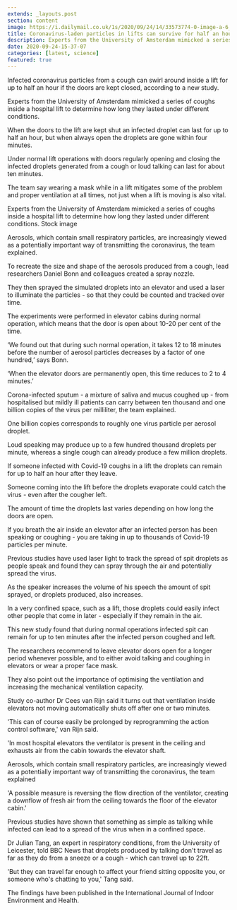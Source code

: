 ```yaml
---
extends: _layouts.post
section: content
image: https://i.dailymail.co.uk/1s/2020/09/24/14/33573774-0-image-a-6_1600953470738.jpg 
title: Coronavirus-laden particles in lifts can survive for half an hour 
description: Experts from the University of Amsterdam mimicked a series of coughs inside a hospital lift to determine how long they lasted under different conditions. 
date: 2020-09-24-15-37-07 
categories: [latest, science] 
featured: true 
--- 
```

Infected coronavirus particles from a cough can swirl around inside a lift for up to half an hour if the doors are kept closed, according to a new study.

Experts from the University of Amsterdam mimicked a series of coughs inside a hospital lift to determine how long they lasted under different conditions.

When the doors to the lift are kept shut an infected droplet can last for up to half an hour, but when always open the droplets are gone within four minutes.

Under normal lift operations with doors regularly opening and closing the infected droplets generated from a cough or loud talking can last for about ten minutes. 

The team say wearing a mask while in a lift mitigates some of the problem and proper ventilation at all times, not just when a lift is moving is also vital. 

Experts from the University of Amsterdam mimicked a series of coughs inside a hospital lift to determine how long they lasted under different conditions. Stock image

Aerosols, which contain small respiratory particles, are increasingly viewed as a potentially important way of transmitting the coronavirus, the team explained. 

To recreate the size and shape of the aerosols produced from a cough, lead researchers Daniel Bonn and colleagues created a spray nozzle.

They then sprayed the simulated droplets into an elevator and used a laser to illuminate the particles - so that they could be counted and tracked over time. 

The experiments were performed in elevator cabins during normal operation, which means that the door is open about 10-20 per cent of the time. 

‘We found out that during such normal operation, it takes 12 to 18 minutes before the number of aerosol particles decreases by a factor of one hundred,’ says Bonn. 

‘When the elevator doors are permanently open, this time reduces to 2 to 4 minutes.’

Corona-infected sputum - a mixture of saliva and mucus coughed up - from hospitalised but mildly ill patients can carry between ten thousand and one billion copies of the virus per milliliter, the team explained. 

One billion copies corresponds to roughly one virus particle per aerosol droplet. 

Loud speaking may produce up to a few hundred thousand droplets per minute, whereas a single cough can already produce a few million droplets. 

If someone infected with Covid-19 coughs in a lift the droplets can remain for up to half an hour after they leave.

Someone coming into the lift before the droplets evaporate could catch the virus - even after the cougher left.

The amount of time the droplets last varies depending on how long the doors are open.

If you breath the air inside an elevator after an infected person has been speaking or coughing - you are taking in up to thousands of Covid-19 particles per minute. 

Previous studies have used laser light to track the spread of spit droplets as people speak and found they can spray through the air and potentially spread the virus.

As the speaker increases the volume of his speech the amount of spit sprayed, or droplets produced, also increases.  

In a very confined space, such as a lift, those droplets could easily infect other people that come in later - especially if they remain in the air.

This new study found that during normal operations infected spit can remain for up to ten minutes after the infected person coughed and left. 

The researchers recommend to leave elevator doors open for a longer period whenever possible, and to either avoid talking and coughing in elevators or wear a proper face mask. 

They also point out the importance of optimising the ventilation and increasing the mechanical ventilation capacity. 

Study co-author Dr Cees van Rijn said it turns out that ventilation inside elevators not moving automatically shuts off after one or two minutes.

'This can of course easily be prolonged by reprogramming the action control software,' van Rijn said.

'In most hospital elevators the ventilator is present in the ceiling and exhausts air from the cabin towards the elevator shaft.

Aerosols, which contain small respiratory particles, are increasingly viewed as a potentially important way of transmitting the coronavirus, the team explained 

'A possible measure is reversing the flow direction of the ventilator, creating a downflow of fresh air from the ceiling towards the floor of the elevator cabin.' 

Previous studies have shown that something as simple as talking while infected can lead to a spread of the virus when in a confined space.

Dr Julian Tang, an expert in respiratory conditions, from the University of Leicester, told BBC News that droplets produced by talking don't travel as far as they do from a sneeze or a cough - which can travel up to 22ft.

'But they can travel far enough to affect your friend sitting opposite you, or someone who's chatting to you,' Tang said.     

The findings have been published in the International Journal of Indoor Environment and Health. 

